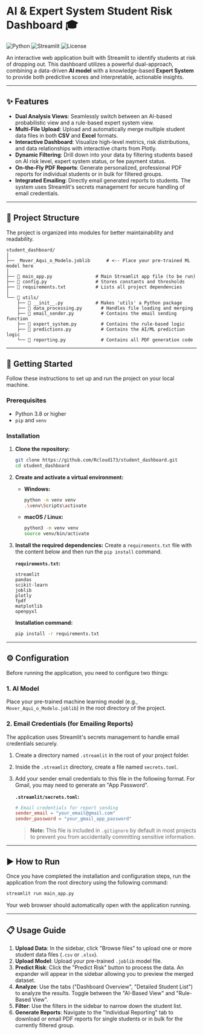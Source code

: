 # AI & Expert System Student Risk Dashboard 🎓

![Python](https://img.shields.io/badge/Python-3.8%2B-blue.svg)
![Streamlit](https://img.shields.io/badge/Streamlit-1.25%2B-brightgreen.svg)
![License](https://img.shields.io/badge/License-MIT-green.svg)

An interactive web application built with Streamlit to identify students at risk of dropping out. This dashboard utilizes a powerful dual-approach, combining a data-driven **AI model** with a knowledge-based **Expert System** to provide both predictive scores and interpretable, actionable insights.



---

## ✨ Features

* **Dual Analysis Views**: Seamlessly switch between an AI-based probabilistic view and a rule-based expert system view.
* **Multi-File Upload**: Upload and automatically merge multiple student data files in both **CSV** and **Excel** formats.
* **Interactive Dashboard**: Visualize high-level metrics, risk distributions, and data relationships with interactive charts from Plotly.
* **Dynamic Filtering**: Drill down into your data by filtering students based on AI risk level, expert system status, or fee payment status.
* **On-the-Fly PDF Reports**: Generate personalized, professional PDF reports for individual students or in bulk for filtered groups.
* **Integrated Emailing**: Directly email generated reports to students. The system uses Streamlit's secrets management for secure handling of email credentials.

---

## 📂 Project Structure

The project is organized into modules for better maintainability and readability.

```
student_dashboard/
│
├──  Mover_Aqui_o_Modelo.joblib      # <-- Place your pre-trained ML model here
│
├── 📄 main_app.py                # Main Streamlit app file (to be run)
├── 📄 config.py                  # Stores constants and thresholds
├── 📄 requirements.txt           # Lists all project dependencies
│
└── 📁 utils/
    ├── 📄 __init__.py            # Makes 'utils' a Python package
    ├── 📄 data_processing.py       # Handles file loading and merging
    ├── 📄 email_sender.py          # Contains the email sending function
    ├── 📄 expert_system.py         # Contains the rule-based logic
    ├── 📄 predictions.py           # Contains the AI/ML prediction logic
    └── 📄 reporting.py             # Contains all PDF generation code
```

---

## 🚀 Getting Started

Follow these instructions to set up and run the project on your local machine.

### Prerequisites
* Python 3.8 or higher
* `pip` and `venv`

### Installation

1.  **Clone the repository:**
    ```bash
    git clone https://github.com/Rcloud173/student_dashboard.git
    cd student_dashboard
    ```

2.  **Create and activate a virtual environment:**
    * **Windows:**
        ```bash
        python -m venv venv
        .\venv\Scripts\activate
        ```
    * **macOS / Linux:**
        ```bash
        python3 -m venv venv
        source venv/bin/activate
        ```

3.  **Install the required dependencies:**
    Create a `requirements.txt` file with the content below and then run the `pip install` command.

    **`requirements.txt`:**
    ```
    streamlit
    pandas
    scikit-learn
    joblib
    plotly
    fpdf
    matplotlib
    openpyxl
    ```

    **Installation command:**
    ```bash
    pip install -r requirements.txt
    ```

---

## ⚙️ Configuration

Before running the application, you need to configure two things:

### 1. AI Model
Place your pre-trained machine learning model (e.g., `Mover_Aqui_o_Modelo.joblib`) in the root directory of the project.

### 2. Email Credentials (for Emailing Reports)
The application uses Streamlit's secrets management to handle email credentials securely.

1.  Create a directory named `.streamlit` in the root of your project folder.
2.  Inside the `.streamlit` directory, create a file named `secrets.toml`.
3.  Add your sender email credentials to this file in the following format. For Gmail, you may need to generate an "App Password".

    **`.streamlit/secrets.toml`:**
    ```toml
    # Email credentials for report sending
    sender_email = "your_email@gmail.com"
    sender_password = "your_gmail_app_password"
    ```
    > **Note:** This file is included in `.gitignore` by default in most projects to prevent you from accidentally committing sensitive information.

---

## ▶️ How to Run

Once you have completed the installation and configuration steps, run the application from the root directory using the following command:

```bash
streamlit run main_app.py
```

Your web browser should automatically open with the application running.

---

## 📋 Usage Guide

1.  **Upload Data**: In the sidebar, click "Browse files" to upload one or more student data files (`.csv` or `.xlsx`).
2.  **Upload Model**: Upload your pre-trained `.joblib` model file.
3.  **Predict Risk**: Click the "Predict Risk" button to process the data. An expander will appear in the sidebar allowing you to preview the merged dataset.
4.  **Analyze**: Use the tabs ("Dashboard Overview", "Detailed Student List") to analyze the results. Toggle between the "AI-Based View" and "Rule-Based View".
5.  **Filter**: Use the filters in the sidebar to narrow down the student list.
6.  **Generate Reports**: Navigate to the "Individual Reporting" tab to download or email PDF reports for single students or in bulk for the currently filtered group.
